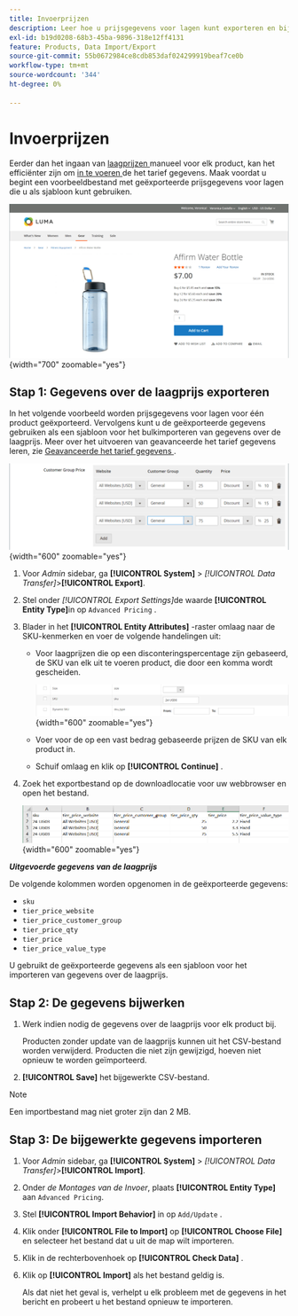 ```yaml
---
title: Invoerprijzen
description: Leer hoe u prijsgegevens voor lagen kunt exporteren en bijgewerkte gegevens kunt importeren.
exl-id: b19d0208-68b3-45ba-9896-318e12ff4131
feature: Products, Data Import/Export
source-git-commit: 55b0672984ce8cdb853daf024299919beaf7ce0b
workflow-type: tm+mt
source-wordcount: '344'
ht-degree: 0%

---
```


# Invoerprijzen

Eerder dan het ingaan van [ laagprijzen ](../catalog/product-price-tier.md) manueel voor elk product, kan het efficiënter zijn om [ in te voeren ](data-import.md) de het tarief gegevens. Maak voordat u begint een voorbeeldbestand met geëxporteerde prijsgegevens voor lagen die u als sjabloon kunt gebruiken.

![ Voorbeeld storefront - tiered tarifering ](./assets/storefront-tier-pricing-water-bottle.png){width="700" zoomable="yes"}

## Stap 1: Gegevens over de laagprijs exporteren

In het volgende voorbeeld worden prijsgegevens voor lagen voor één product geëxporteerd. Vervolgens kunt u de geëxporteerde gegevens gebruiken als een sjabloon voor het bulkimporteren van gegevens over de laagprijs. Meer over het uitvoeren van geavanceerde het tarief gegevens leren, zie [ Geavanceerde het tarief gegevens ](data-attributes-product.md#advanced-pricing-attributes).

![ product tiered tarifering ](./assets/price-tier-customer-group-discount.png){width="600" zoomable="yes"}

1. Voor _Admin_ sidebar, ga **[!UICONTROL System]** > _[!UICONTROL Data Transfer]_>**[!UICONTROL Export]**.

1. Stel onder _[!UICONTROL Export Settings]_&#x200B;de waarde **[!UICONTROL Entity Type]**&#x200B;in op `Advanced Pricing` .

1. Blader in het **[!UICONTROL Entity Attributes]** -raster omlaag naar de SKU-kenmerken en voer de volgende handelingen uit:

   - Voor laagprijzen die op een disconteringspercentage zijn gebaseerd, de SKU van elk uit te voeren product, die door een komma wordt gescheiden.

     ![ de uitvoer van Gegevens - product SKUs ](./assets/price-tier-export-sku.png){width="600" zoomable="yes"}

   - Voer voor de op een vast bedrag gebaseerde prijzen de SKU van elk product in.

   - Schuif omlaag en klik op **[!UICONTROL Continue]** .

1. Zoek het exportbestand op de downloadlocatie voor uw webbrowser en open het bestand.

   ![ Voorbeeld - de uitgevoerde gegevens van de de rijprijs van de klantengroep ](./assets/price-tier-customer-group-discount-export.png){width="600" zoomable="yes"}

**_Uitgevoerde gegevens van de laagprijs_**

De volgende kolommen worden opgenomen in de geëxporteerde gegevens:

- `sku`
- `tier_price_website`
- `tier_price_customer_group`
- `tier_price_qty`
- `tier_price`
- `tier_price_value_type`

U gebruikt de geëxporteerde gegevens als een sjabloon voor het importeren van gegevens over de laagprijs.

## Stap 2: De gegevens bijwerken

1. Werk indien nodig de gegevens over de laagprijs voor elk product bij.

   Producten zonder update van de laagprijs kunnen uit het CSV-bestand worden verwijderd. Producten die niet zijn gewijzigd, hoeven niet opnieuw te worden geïmporteerd.

1. **[!UICONTROL Save]** het bijgewerkte CSV-bestand.

>[!NOTE]
>
>Een importbestand mag niet groter zijn dan 2 MB.

## Stap 3: De bijgewerkte gegevens importeren

1. Voor _Admin_ sidebar, ga **[!UICONTROL System]** > _[!UICONTROL Data Transfer]_>**[!UICONTROL Import]**.

1. Onder _de Montages van de Invoer_, plaats **[!UICONTROL Entity Type]** aan `Advanced Pricing`.

1. Stel **[!UICONTROL Import Behavior]** in op `Add/Update` .

1. Klik onder **[!UICONTROL File to Import]** op **[!UICONTROL Choose File]** en selecteer het bestand dat u uit de map wilt importeren.

1. Klik in de rechterbovenhoek op **[!UICONTROL Check Data]** .

1. Klik op **[!UICONTROL Import]** als het bestand geldig is.

   Als dat niet het geval is, verhelpt u elk probleem met de gegevens in het bericht en probeert u het bestand opnieuw te importeren.
